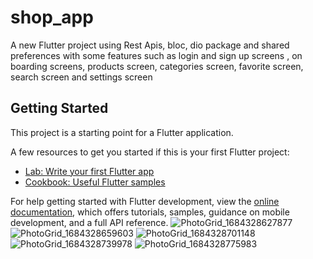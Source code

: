 # shop_app

A new Flutter project using Rest Apis, bloc, dio package and shared preferences with some features such as login and sign up screens , on boarding screens, products screen, categories screen, favorite screen, search screen and settings screen


## Getting Started

This project is a starting point for a Flutter application.

A few resources to get you started if this is your first Flutter project:

- [Lab: Write your first Flutter app](https://docs.flutter.dev/get-started/codelab)
- [Cookbook: Useful Flutter samples](https://docs.flutter.dev/cookbook)

For help getting started with Flutter development, view the
[online documentation](https://docs.flutter.dev/), which offers tutorials,
samples, guidance on mobile development, and a full API reference.
![PhotoGrid_1684328627877](https://github.com/Alyaatalaat28/ShopApp/assets/78979377/615d42cf-9f5a-41c8-9481-8f5c4149dca9)
![PhotoGrid_1684328659603](https://github.com/Alyaatalaat28/ShopApp/assets/78979377/58ce893b-66b2-43e7-a62b-5ba2df6dc154)
![PhotoGrid_1684328701148](https://github.com/Alyaatalaat28/ShopApp/assets/78979377/83126a51-8f30-469b-baaa-3ba6636684a0)
![PhotoGrid_1684328739978](https://github.com/Alyaatalaat28/ShopApp/assets/78979377/3056ecf0-554f-4da5-a031-d4bc503d872d)
![PhotoGrid_1684328775983](https://github.com/Alyaatalaat28/ShopApp/assets/78979377/e8aabd86-b900-49f3-8f3b-5527cbdcbb49)
